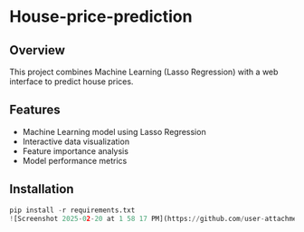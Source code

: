 # House-price-prediction

## Overview
This project combines Machine Learning (Lasso Regression) with a web interface to predict house prices.

## Features
- Machine Learning model using Lasso Regression
- Interactive data visualization
- Feature importance analysis
- Model performance metrics

## Installation
```python
pip install -r requirements.txt
![Screenshot 2025-02-20 at 1 58 17 PM](https://github.com/user-attachments/assets/d85c1bb7-dc83-4100-b267-2e391329df3b)

